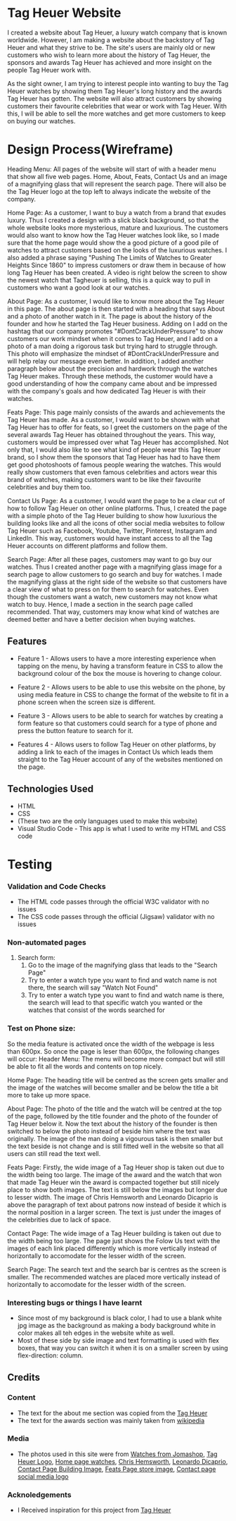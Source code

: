# Tag Heuer Website
I created a website about Tag Heuer, a luxury watch company that is known worldwide. However, I am making a website about the backstory of Tag Heuer and what they strive to be. The site's users are mainly old or new customers who wish to learn more about the history of Tag Heuer, the sponsors and awards Tag Heuer has achieved and more insight on the people Tag Heuer work with. 

As the sight owner, I am trying to interest people into wanting to buy the Tag Heuer watches by showing them Tag Heuer's long history and the awards Tag Heuer has gotten. The website will also attract customers by showing customers their favourite celebrities that wear or work with Tag Heuer. With this, I will be able to sell the more watches and get more customers to keep on buying our watches.

# Design Process(Wireframe)
Heading Menu: All pages of the website will start of with a header menu that show all five web pages. Home, About, Feats, Contact Us and an image of a magnifying glass that will represent the search page. There will also be the Tag Heuer logo at the top left to always indicate the website of the company.

Home Page: As a customer, I want to buy a watch from a brand that exudes luxury. Thus I created a design with a slick black background, so that the whole website looks more mysterious, mature and luxurious. The customers would also want to know how the Tag Heuer watches look like, so I made sure that the home page would show the a good picture of a good pile of watches to attract customers based on the looks of the luxurious watches. I also added a phrase saying "Pushing The Limits of Watches to Greater Heights Since 1860" to impress customers or draw them in because of how long Tag Heuer has been created. A video is right below the screen to show the newest watch that Tagheuer is selling, this is a quick way to pull in customers who want a good look at our watches.

About Page: As a customer, I would like to know more about the Tag Heuer in this page. The about page is then started with a heading that says About and a photo of another watch in it. The page is about the history of the founder and how he started the Tag Heuer business. Adding on I add on the hashtag that our company promotes "#DontCrackUnderPressure" to show customers our work mindset when it comes to Tag Heuer, and I add on a photo of a man doing a rigorous task but trying hard to struggle through. This photo will emphasize the mindset of #DontCrackUnderPressure and will help relay our message even better. In addition, I added another paragraph below about the precision and hardwork through the watches Tag Heuer makes. Through these methods, the customer would have a good understanding of how the company came about and be impressed with the company's goals and how dedicated Tag Heuer is with their watches.

Feats Page: This page mainly consists of the awards and achievements the Tag Heuer has made. As a customer, I would want to be shown with what Tag Heuer has to offer for feats, so I greet the customers on the page of the several awards Tag Heuer has obtained throughout the years. This way, customers would be impressed over what Tag Heuer has accomplished. Not only that, I would also like to see what kind of people wear this Tag Heuer brand, so I show them the sponsors that Tag Heuer has had to have them get good photoshoots of famous people wearing the watches. This would really show customers that even famous celebrities and actors wear this brand of watches, making customers want to be like their favourite celebrities and buy them too.

Contact Us Page: As a customer, I would want the page to be a clear cut of how to follow Tag Heuer on other online platforms. Thus, I created the page with a simple photo of the Tag Heuer building to show how luxurious the building looks like and all the icons of other social media websites to follow Tag Heuer such as Facebook, Youtube, Twitter, Pinterest, Instagram and LinkedIn. This way, customers would have instant access to all the Tag Heuer accounts on different platforms and follow them.

Search Page: After all these pages, customers may want to go buy our watches. Thus I created another page with a magnifying glass image for a search page to allow customers to go search and buy for watches. I made the magnifying glass at the right side of the website so that customers have a clear view of what to press on for them to search for watches. Even though the customers want a watch, new customers may not know what watch to buy. Hence, I made a section in the search page called recommended. That way, customers may know what kind of watches are deemed better and have a better decision when buying watches. 

## Features
- Feature 1 - Allows users to have a more interesting experience when tapping on the menu, by having a transform feature in CSS to allow the background colour of the box the mouse is hovering to change colour.

- Feature 2 - Allows users to be able to use this website on the phone, by using media feature in CSS to change the format of the website to fit in a phone screen when the screen size is different.

- Feature 3 - Allows users to be able to search for watches by creating a form feature so that customers could search for a type of phone and press the button feature to search for it.

- Features 4 - Allows users to follow Tag Heuer on other platforms, by adding a link to each of the images in Contact Us which leads them straight to the Tag Heuer account of any of the websites mentioned on the page. 

## Technologies Used
- HTML
- CSS
- (These two are the only languages used to make this website)
- Visual Studio Code - This app is what I used to write my HTML and CSS code

# Testing
### Validation and Code Checks
- The HTML code passes through the official W3C validator with no issues
- The CSS code passes through the official (Jigsaw) validator with no issues

### Non-automated pages
1. Search form:
    1. Go to the image of the magnifying glass that leads to the "Search Page"
    2. Try to enter a watch type you want to find and watch name is not there, the search will say "Watch Not Found"
    3. Try to enter a watch type you want to find and watch name is there, the search will lead to that specific watch you wanted or the watches that consist of the words searched for
  
### Test on Phone size:
So the media feature is activated once the width of the webpage is less than 600px. 
So once the page is leser than 600px, the following changes will occur:
Header Menu: The menu will become more compact but will still be able to fit all the words and contents on top nicely.

Home Page: The heading title will be centred as the screen gets smaller and the image of the watches will become smaller and be below the title a bit more to take up more space.

About Page: The photo of the title and the watch will be centred at the top of the page, followed by the title founder and the photo of the founder of Tag Heuer below it. Now the text about the history of the founder is then switched to below the photo instead of beside him where the text was originally. The image of the man doing a vigourous task is then smaller but the text beside is not change and is still fitted well in the website so that all users can still read the text well.

Feats Page: Firstly, the wide image of a Tag Heuer shop is taken out due to the width being too large. The image of the award and the watch that won that made Tag Heuer win the award is compacted together but still nicely place to show both images. The text is still below the images but longer due to lesser width. The image of Chris Hemsworth and Leonardo Dicaprio is above the paragraph of text about patrons now instead of beside it which is the normal position in a larger screen. The text is just under the images of the celebrities due to lack of space.

Contact Page: The wide image of a Tag Heuer building is taken out due to the width being too large. The page just shows the Folow Us text with the images of each link placed differently which is more vertically instead of horizontally to accomodate for the lesser width of the screen.

Search Page: The search text and the search bar is centres as the screen is smaller. The recommended watches are placed more vertically instead of horizontally to accomodate for the lesser width of the screen. 

### Interesting bugs or things I have learnt
- Since most of my background is black color, I had to use a blank white jpg image as the background as making a body background white in color makes all teh edges in the website white as well.
- Most of these side by side image and text formatting is used with flex boxes, that way you can switch it when it is on a smaller screen by using flex-direction: column.

## Credits
### Content
 - The text for the about me section was copied from the [Tag Heuer](https://www.tagheuer.com/sg/en/company/about-us.html)
 - The text for the awards section was mainly taken from [wikipedia](https://en.wikipedia.org/wiki/TAG_Heuer)
 
### Media
 - The photos used in this site were from [Watches from Jomashop](https://www.jomashop.com/tag-heuer-watch-caz1014-ba0842.html?&utm_source=google&utm_medium=organic&utm_campaign=surfaces-across-google), [Tag Heuer Logo](https://toppng.com/tag-heuer-logo-okinawa-churaumi-aquarium-PNG-free-PNG-Images_440122?search-result=www-logo),  [Home page watches](https://www.wallpapertip.com/wpic/iTRmxmo_tag-heuer-wallpaper/), [Chris Hemsworth](https://www.popsugar.com/celebrity/Chris-Hemsworth-Tag-Heuer-Event-Australia-February-2016-40061604), [Leonardo Dicaprio](https://in.pinterest.com/pin/62839357280156634/), [Contact Page Building Image](https://monochrome-watches.com/tag-heuer/), [Feats Page store image](https://store.tagheuer.com/155650-all-watches-bugis-junction), [Contact page social media logo](https://www.flaticon.com/free-icon/twitter-logo-on-black-background_60580)

### Acknoledgements
- I Received inspiration for this project from [Tag Heuer](https://www.tagheuer.com/sg/en/?gclid=Cj0KCQiAqdP9BRDVARIsAGSZ8AlnoAT257IkEVxjqrBQlFUd7Nv2eE4lLnj7VOdkDyKo09EI5Ei2SZ8aAkSIEALw_wcB)
